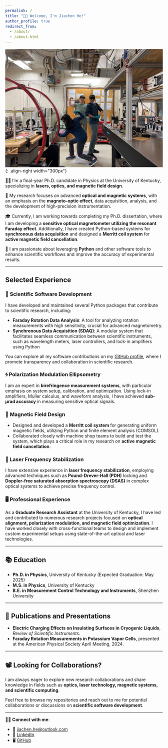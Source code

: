 ```yaml
---
permalink: /
title: "👋🏼 Welcome, I'm Jiachen He!"
author_profile: true
redirect_from: 
  - /about/
  - /about.html
---
```


![Faraday Lab](/images/20240725_FaradayLab2.jpg){: .align-right width="300px"}

👨‍💻 I’m a final-year Ph.D. candidate in Physics at the University of Kentucky, specializing in **lasers, optics, and magnetic field design**.

🔬 My research focuses on advanced **optical and magnetic systems**, with an emphasis on the **magneto-optic effect**, data acquisition, analysis, and the development of high-precision instrumentation.

🎓 Currently, I am working towards completing my Ph.D. dissertation, where I am developing a **sensitive optical magnetometer utilizing the resonant Faraday effect**. Additionally, I have created Python-based systems for **synchronous data acquisition** and designed a **Merritt coil system** for **active magnetic field cancellation**.

🎯 I am passionate about leveraging **Python** and other software tools to enhance scientific workflows and improve the accuracy of experimental results.

---

## Selected Experience

### 🔧 **Scientific Software Development**
I have developed and maintained several Python packages that contribute to scientific research, including:
- **Faraday Rotation Data Analysis**: A tool for analyzing rotation measurements with high sensitivity, crucial for advanced magnetometry.
- **Synchronous Data Acquisition (SDAQ)**: A modular system that facilitates seamless communication between scientific instruments, such as wavelength meters, laser controllers, and lock-in amplifiers using Python

You can explore all my software contributions on my [GitHub profile](https://github.com/jhe274), where I promote transparency and collaboration in scientific research.

### 🌀 **Polarization Modulation Ellipsometry**
I am an expert in **birefringence measurement systems**, with particular emphasis on system setup, calibration, and optimization. Using lock-in amplifiers, Muller calculus, and waveform analysis, I have achieved **sub-μrad accuracy** in measuring sensitive optical signals.

### 🧲 **Magnetic Field Design**
- Designed and developed a **Merritt coil system** for generating uniform magnetic fields, utilizing Python and finite element analysis (COMSOL).
- Collaborated closely with machine shop teams to build and test the system, which plays a critical role in my research on **active magnetic field cancellation**.

### 🔦 **Laser Frequency Stabilization**
I have extensive experience in **laser frequency stabilization**, employing advanced techniques such as **Pound-Drever-Hall (PDH)** locking and **Doppler-free saturated absorption spectroscopy (DSAS)** in complex optical systems to achieve precise frequency control.

### 🖥️ **Professional Experience**
As a **Graduate Research Assistant** at the University of Kentucky, I have led and contributed to numerous research projects focused on **optical alignment, polarization modulation, and magnetic field optimization**. I have worked closely with cross-functional teams to design and implement custom experimental setups using state-of-the-art optical and laser technologies.

---

## 📚 **Education**
- **Ph.D. in Physics**, University of Kentucky (Expected Graduation: May 2025)
- **M.S. in Physics**, University of Kentucky
- **B.E. in Measurement Control Technology and Instruments**, Shenzhen University

---

## 📜 **Publications and Presentations**
- **Electric Charging Effects on Insulating Surfaces in Cryogenic Liquids**, *Review of Scientific Instruments*.
- **Faraday Rotation Measurements in Potassium Vapor Cells**, presented at the American Physical Society April Meeting, 2024.

---

## 📽️ **Looking for Collaborations?**
I am always eager to explore new research collaborations and share knowledge in fields such as **optics, laser technology, magnetic systems, and scientific computing**.

Feel free to browse my repositories and reach out to me for potential collaborations or discussions on **scientific software development**.

---

👨‍💻 **Connect with me**:
- 📧 [jiachen.he@outlook.com](mailto:jiachen.he@outlook.com)
- 🔗 [LinkedIn](https://www.linkedin.com/in/jiachen-he-370558267/)
- 🖥️ [GitHub](https://github.com/jhe274)

